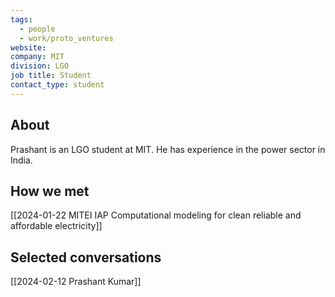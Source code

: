 ```yaml
---
tags:
  - people
  - work/proto_ventures
website: 
company: MIT
division: LGO
job title: Student
contact_type: student
---
```

## About
Prashant is an LGO student at MIT. He has experience in the power sector in India.

## How we met
[[2024-01-22 MITEI IAP Computational modeling for clean reliable and affordable electricity]]

## Selected conversations
[[2024-02-12 Prashant Kumar]]